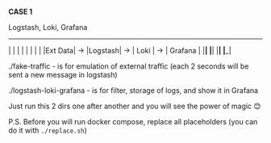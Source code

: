 **CASE 1**

Logstash, Loki, Grafana

 ________      ________      ________      _________  
|        |    |        |    |        |    |         |
|Ext Data| -> |Logstash| -> |  Loki  | -> | Grafana |
|________|    |________|    |________|    |_________| 

./fake-traffic - is for emulation of external traffic (each 2 seconds will be sent a new message in logstash)

./logstash-loki-grafana - is for filter, storage of logs, and show it in Grafana

Just run this 2 dirs one after another and you will see the power of magic 😊

P.S. Before you will run docker compose, replace all placeholders (you can do it with `./replace.sh`)
